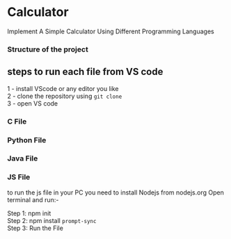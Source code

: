 # Calculator
Implement A Simple Calculator Using Different Programming Languages 

### Structure of the project

## steps to run each file from VS code
 1 - install VScode or any editor you like \
 2 - clone the repository using `git clone` \
 3 - open VS code 
### C File

### Python File

### Java File


### JS File 
to run the js file in your PC you need to install Nodejs from nodejs.org
Open terminal and run:-

Step 1: npm init \
Step 2: npm install `prompt-sync` \
Step 3: Run the File 

